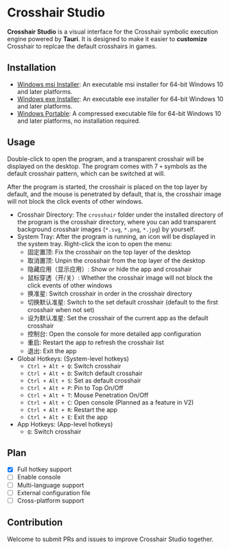 # Crosshair Studio

**Crosshair Studio** is a visual interface for the Crosshair symbolic execution engine powered by **Tauri**. It is designed to make it easier to **customize** Crosshair to replcae the default crosshairs in games.

## Installation

- [Windows msi Installer]: An executable msi installer for 64-bit Windows 10 and later platforms.
- [Windows exe Installer]: An executable exe installer for 64-bit Windows 10 and later platforms.
- [Windows Portable]: A compressed executable file for 64-bit Windows 10 and later platforms, no installation required.

[windows msi Installer]: https://github.com/Evanpatchouli/crosshair-studio/releases/download/v1.0.0/Crosshair.Studio_1.0.0_x64_windows_10_msi.zip
[windows exe Installer]: https://github.com/Evanpatchouli/crosshair-studio/releases/download/v1.0.0/Crosshair.Studio_1.0.0_x64_windows_10_setup.zip
[windows Portable]: https://github.com/Evanpatchouli/crosshair-studio/releases/download/v1.0.0/Crosshair.Studio_1.0.0_x64_windows_10_portable.zip

## Usage

Double-click to open the program, and a transparent crosshair will be displayed on the desktop. The program comes with 7 `+` symbols as the default crosshair pattern, which can be switched at will.

After the program is started, the crosshair is placed on the top layer by default, and the mouse is penetrated by default, that is, the crosshair image will not block the click events of other windows.

- Crosshair Directory: The `crosshair` folder under the installed directory of the program is the crosshair directory, where you can add transparent background crosshair images (`*.svg`, `*.png`, `*.jpg`) by yourself.
- System Tray: After the program is running, an icon will be displayed in the system tray. Right-click the icon to open the menu:
  - 固定置顶: Fix the crosshair on the top layer of the desktop
  - 取消置顶: Unpin the crosshair from the top layer of the desktop
  - 隐藏应用（显示应用）: Show or hide the app and crosshair
  - 鼠标穿透（开/关）: Whether the crosshair image will not block the click events of other windows
  - 换准星: Switch crosshair in order in the crosshair directory
  - 切换默认准星: Switch to the set default crosshair (default to the first crosshair when not set)
  - 设为默认准星: Set the crosshair of the current app as the default crosshair
  - 控制台: Open the console for more detailed app configuration
  - 重启: Restart the app to refresh the crosshair list
  - 退出: Exit the app
- Global Hotkeys: (System-level hotkeys)
  - `Ctrl + Alt + Q`: Switch crosshair
  - `Ctrl + Alt + D`: Switch default crosshair
  - `Ctrl + Alt + S`: Set as default crosshair
  - `Ctrl + Alt + P`: Pin to Top On/Off
  - `Ctrl + Alt + T`: Mouse Penetration On/Off
  - `Ctrl + Alt + C`: Open console (Planned as a feature in V2)
  - `Ctrl + Alt + R`: Restart the app
  - `Ctrl + Alt + E`: Exit the app
- App Hotkeys: (App-level hotkeys)
  - `Q`: Switch crosshair

## Plan

- [x] Full hotkey support
- [ ] Enable console
- [ ] Multi-language support
- [ ] External configuration file
- [ ] Cross-platform support

## Contribution

Welcome to submit PRs and issues to improve Crosshair Studio together.
